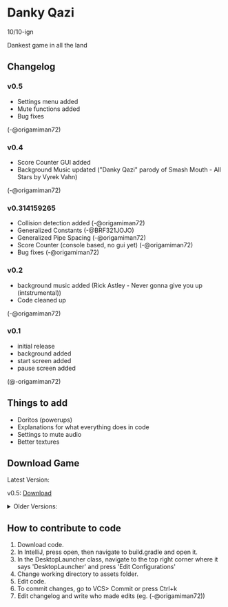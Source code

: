 # Danky Qazi

10/10-ign

Dankest game in all the land

## Changelog

### v0.5
* Settings menu added
* Mute functions added
* Bug fixes

(-@origamiman72)

### v0.4
* Score Counter GUI added
* Background Music updated ("Danky Qazi" parody of Smash Mouth - All Stars by Vyrek Vahn)

(-@origamiman72)

### v0.314159265
* Collision detection added (-@origamiman72)
* Generalized Constants (-@BRF321JOJO)
* Generalized Pipe Spacing (-@origamiman72)
* Score Counter (console based, no gui yet) (-@origamiman72)
* Bug fixes (-@origamiman72)

### v0.2

* background music added (Rick Astley - Never gonna give you up (intstrumental))
* Code cleaned up

(-@origamiman72)


### v0.1

* initial release
* background added
* start screen added
* pause screen added

(@-origamiman72)

## Things to add

* Doritos (powerups)
* Explanations for what everything does in code
* Settings to mute audio
* Better textures

## Download Game

Latest Version:

v0.5: [Download](https://www.dropbox.com/s/4zr6bisippatkdi/Danky%20Qazi%20v0.5.jar?dl=0)

<details>
<summary>Older Versions:</summary><p>

v0.4: [Download](https://www.dropbox.com/s/bnkxalwfo6gh9g6/Danky%20Qazi%20v0.4.jar?dl=0)

v0.314159265: [Download](https://www.dropbox.com/s/55u2bo074e8v5uk/Danky%20Qazi%20v0.314.jar?dl=0)

v0.2: [Download](https://www.dropbox.com/s/ghh3w24g6v1jo1v/Danky%20Qazi%20v0.2.jar?dl=0)

</p></details>

## How to contribute to code

1. Download code.
2. In IntelliJ, press open, then navigate to build.gradle and open it.
3. In the DesktopLauncher class, navigate to the top right corner where it says 'DesktopLauncher' and press 'Edit Configurations'
4. Change working directory to assets folder.
5. Edit code.
6. To commit changes, go to VCS> Commit or press Ctrl+k
7. Edit changelog and write who made edits (eg. (-@origamiman72))
